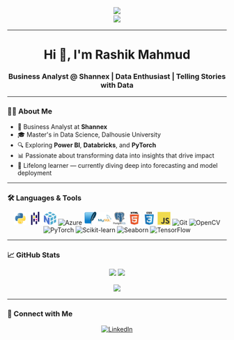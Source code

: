 <div align="center">
  <img height="120" src="https://media.giphy.com/media/M9gbBd9nbDrOTu1Mqx/giphy.gif" />
</div>

<div align="center">
  <img src="https://visitor-badge.laobi.icu/badge?page_id=rashikmahmud.rashikmahmud" />
</div>

---

<h1 align="center">Hi 👋, I'm Rashik Mahmud</h1>
<h3 align="center">Business Analyst @ Shannex | Data Enthusiast | Telling Stories with Data</h3>

---

### 👨‍💻 About Me

- 💼 Business Analyst at **Shannex**
- 🎓 Master's in Data Science, Dalhousie University  
- 🔍 Exploring **Power BI**, **Databricks**, and **PyTorch**
- 📊 Passionate about transforming data into insights that drive impact
- 🧠 Lifelong learner — currently diving deep into forecasting and model deployment

---

### 🛠 Languages & Tools

<p align="center">
  <img src="https://raw.githubusercontent.com/devicons/devicon/master/icons/python/python-original.svg" height="30" alt="Python"/>
  <img src="https://raw.githubusercontent.com/devicons/devicon/master/icons/pandas/pandas-original.svg" height="30" alt="Pandas"/>
  <img src="https://raw.githubusercontent.com/devicons/devicon/master/icons/numpy/numpy-original.svg" height="30" alt="NumPy"/>
  <img src="https://www.vectorlogo.zone/logos/microsoft_azure/microsoft_azure-icon.svg" height="30" alt="Azure"/>
  <img src="https://raw.githubusercontent.com/devicons/devicon/master/icons/sqlite/sqlite-original.svg" height="30" alt="SQL"/>
  <img src="https://raw.githubusercontent.com/devicons/devicon/master/icons/mysql/mysql-original-wordmark.svg" height="30" alt="MySQL"/>
  <img src="https://raw.githubusercontent.com/devicons/devicon/master/icons/postgresql/postgresql-original-wordmark.svg" height="30" alt="PostgreSQL"/>
  <img src="https://raw.githubusercontent.com/devicons/devicon/master/icons/html5/html5-original-wordmark.svg" height="30" alt="HTML5"/>
  <img src="https://raw.githubusercontent.com/devicons/devicon/master/icons/css3/css3-original-wordmark.svg" height="30" alt="CSS3"/>
  <img src="https://raw.githubusercontent.com/devicons/devicon/master/icons/javascript/javascript-original.svg" height="30" alt="JavaScript"/>
  <img src="https://www.vectorlogo.zone/logos/git-scm/git-scm-icon.svg" height="30" alt="Git"/>
  <img src="https://www.vectorlogo.zone/logos/opencv/opencv-icon.svg" height="30" alt="OpenCV"/>
  <img src="https://www.vectorlogo.zone/logos/pytorch/pytorch-icon.svg" height="30" alt="PyTorch"/>
  <img src="https://upload.wikimedia.org/wikipedia/commons/0/05/Scikit_learn_logo_small.svg" height="30" alt="Scikit-learn"/>
  <img src="https://seaborn.pydata.org/_images/logo-mark-lightbg.svg" height="30" alt="Seaborn"/>
  <img src="https://www.vectorlogo.zone/logos/tensorflow/tensorflow-icon.svg" height="30" alt="TensorFlow"/>
</p>

---

### 📈 GitHub Stats

<div align="center">
  <img src="https://github-readme-stats.vercel.app/api/top-langs/?username=rashikmahmud&layout=compact&theme=radical" height="140"/>
  <img src="https://streak-stats.demolab.com/?user=rashikmahmud&theme=dark&hide_border=false&border_radius=5" height="140"/>
  <br><br>
  <img src="https://github-readme-stats.vercel.app/api?username=rashikmahmud&show_icons=true&theme=radical" height="180"/>
</div>

---

### 🔗 Connect with Me

<p align="center">
  <a href="https://www.linkedin.com/in/rashikmahmud/" target="_blank">
    <img src="https://img.shields.io/badge/LinkedIn-0077B5?style=flat-square&logo=linkedin&logoColor=white" alt="LinkedIn" />
  </a>
</p>
